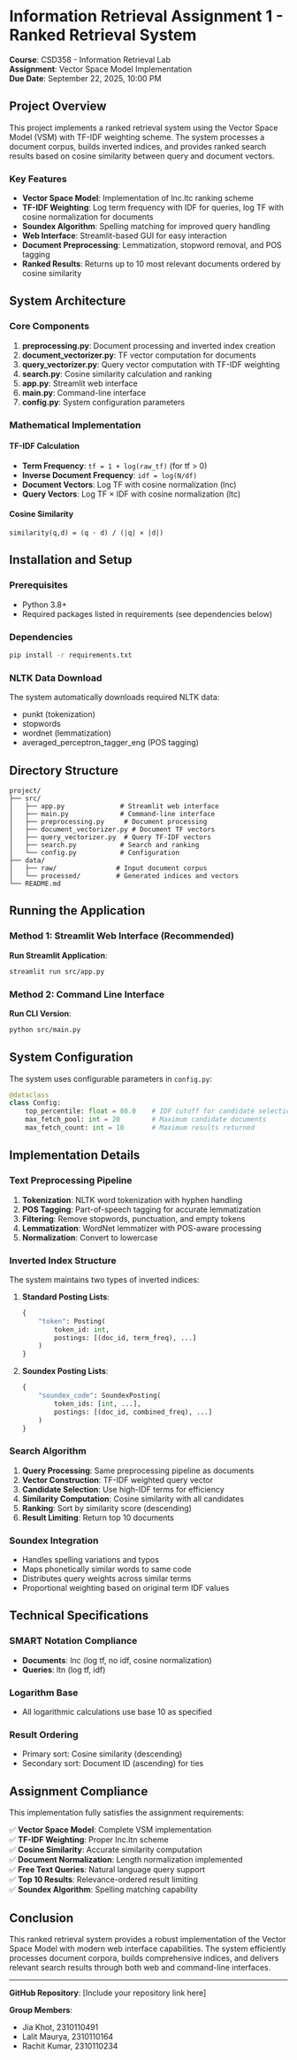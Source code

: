# Information Retrieval Assignment 1 - Ranked Retrieval System
**Course**: CSD358 - Information Retrieval Lab  
**Assignment**: Vector Space Model Implementation  
**Due Date**: September 22, 2025, 10:00 PM

## Project Overview

This project implements a ranked retrieval system using the Vector Space Model (VSM) with TF-IDF weighting scheme. The system processes a document corpus, builds inverted indices, and provides ranked search results based on cosine similarity between query and document vectors.

### Key Features

- **Vector Space Model**: Implementation of lnc.ltc ranking scheme
- **TF-IDF Weighting**: Log term frequency with IDF for queries, log TF with cosine normalization for documents
- **Soundex Algorithm**: Spelling matching for improved query handling
- **Web Interface**: Streamlit-based GUI for easy interaction
- **Document Preprocessing**: Lemmatization, stopword removal, and POS tagging
- **Ranked Results**: Returns up to 10 most relevant documents ordered by cosine similarity

## System Architecture

### Core Components

1. **preprocessing.py**: Document processing and inverted index creation
2. **document_vectorizer.py**: TF vector computation for documents  
3. **query_vectorizer.py**: Query vector computation with TF-IDF weighting
4. **search.py**: Cosine similarity calculation and ranking
5. **app.py**: Streamlit web interface
6. **main.py**: Command-line interface
7. **config.py**: System configuration parameters

### Mathematical Implementation

#### TF-IDF Calculation
- **Term Frequency**: `tf = 1 + log(raw_tf)` (for tf > 0)
- **Inverse Document Frequency**: `idf = log(N/df)`
- **Document Vectors**: Log TF with cosine normalization (lnc)
- **Query Vectors**: Log TF × IDF with cosine normalization (ltc)

#### Cosine Similarity
```
similarity(q,d) = (q · d) / (|q| × |d|)
```

## Installation and Setup

### Prerequisites
- Python 3.8+
- Required packages listed in requirements (see dependencies below)

### Dependencies
```bash
pip install -r requirements.txt
```

### NLTK Data Download
The system automatically downloads required NLTK data:
- punkt (tokenization)
- stopwords
- wordnet (lemmatization)  
- averaged_perceptron_tagger_eng (POS tagging)

## Directory Structure

```
project/
├── src/
│   ├── app.py              # Streamlit web interface
│   ├── main.py             # Command-line interface
│   ├── preprocessing.py     # Document processing
│   ├── document_vectorizer.py # Document TF vectors
│   ├── query_vectorizer.py  # Query TF-IDF vectors
│   ├── search.py           # Search and ranking
│   └── config.py           # Configuration
├── data/
│   ├── raw/               # Input document corpus
│   └── processed/         # Generated indices and vectors
└── README.md
```

## Running the Application

### Method 1: Streamlit Web Interface (Recommended)

**Run Streamlit Application**:
```bash
streamlit run src/app.py
```

### Method 2: Command Line Interface

**Run CLI Version**:
```bash
python src/main.py
```

## System Configuration

The system uses configurable parameters in `config.py`:

```python
@dataclass
class Config:
    top_percentile: float = 80.0    # IDF cutoff for candidate selection
    max_fetch_pool: int = 20        # Maximum candidate documents
    max_fetch_count: int = 10       # Maximum results returned
```

## Implementation Details

### Text Preprocessing Pipeline

1. **Tokenization**: NLTK word tokenization with hyphen handling
2. **POS Tagging**: Part-of-speech tagging for accurate lemmatization
3. **Filtering**: Remove stopwords, punctuation, and empty tokens
4. **Lemmatization**: WordNet lemmatizer with POS-aware processing
5. **Normalization**: Convert to lowercase

### Inverted Index Structure

The system maintains two types of inverted indices:

1. **Standard Posting Lists**:
   ```python
   {
       "token": Posting(
           token_id: int,
           postings: [(doc_id, term_freq), ...]
       )
   }
   ```

2. **Soundex Posting Lists**:
   ```python
   {
       "soundex_code": SoundexPosting(
           token_ids: [int, ...],
           postings: [(doc_id, combined_freq), ...]
       )
   }
   ```

### Search Algorithm

1. **Query Processing**: Same preprocessing pipeline as documents
2. **Vector Construction**: TF-IDF weighted query vector
3. **Candidate Selection**: Use high-IDF terms for efficiency
4. **Similarity Computation**: Cosine similarity with all candidates
5. **Ranking**: Sort by similarity score (descending)
6. **Result Limiting**: Return top 10 documents

### Soundex Integration

- Handles spelling variations and typos
- Maps phonetically similar words to same code
- Distributes query weights across similar terms
- Proportional weighting based on original term IDF values

## Technical Specifications

### SMART Notation Compliance
- **Documents**: lnc (log tf, no idf, cosine normalization)
- **Queries**: ltn (log tf, idf)

### Logarithm Base
- All logarithmic calculations use base 10 as specified

### Result Ordering
- Primary sort: Cosine similarity (descending)
- Secondary sort: Document ID (ascending) for ties

## Assignment Compliance

This implementation fully satisfies the assignment requirements:

✅ **Vector Space Model**: Complete VSM implementation  
✅ **TF-IDF Weighting**: Proper lnc.ltn scheme  
✅ **Cosine Similarity**: Accurate similarity computation  
✅ **Document Normalization**: Length normalization implemented  
✅ **Free Text Queries**: Natural language query support  
✅ **Top 10 Results**: Relevance-ordered result limiting  
✅ **Soundex Algorithm**: Spelling matching capability  

## Conclusion

This ranked retrieval system provides a robust implementation of the Vector Space Model with modern web interface capabilities. The system efficiently processes document corpora, builds comprehensive indices, and delivers relevant search results through both web and command-line interfaces.

---

**GitHub Repository**: [Include your repository link here]

**Group Members**: 
- Jia Khot, 2310110491
- Lalit Maurya, 2310110164
- Rachit Kumar, 2310110234